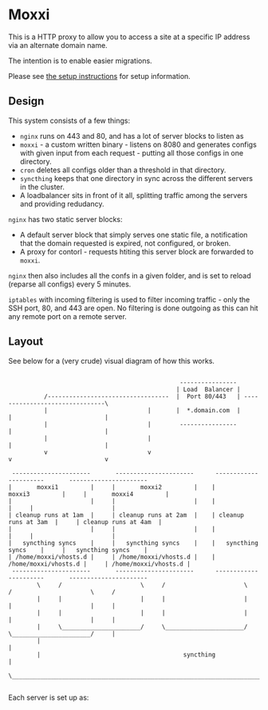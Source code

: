 Moxxi
=====

This is a HTTP proxy to allow you to access a site at a specific IP address via an alternate domain name.

The intention is to enable easier migrations.

Please see [the setup instructions](/setup.md) for setup information.

Design
------

This system consists of a few things:

* `nginx` runs on 443 and 80, and has a lot of server blocks to listen as
* `moxxi` - a custom written binary - listens on 8080 and generates configs with given input from each request - putting all those configs in one directory.
* `cron` deletes all configs older than a threshold in that directory.
* `syncthing` keeps that one directory in sync across the different servers in the cluster.
* A loadbalancer sits in front of it all, splitting traffic among the servers and providing redudancy.

`nginx` has two static server blocks:

* A default server block that simply serves one static file, a notification that the domain requested is expired, not configured, or broken.
* A proxy for contorl - requests htiting this server block are forwarded to `moxxi`.

`nginx` then also includes all the confs in a given folder, and is set to reload (reparse all configs) every 5 minutes.

`iptables` with incoming filtering is used to filter incoming traffic - only the SSH port, 80, and 443 are open. No filtering is done outgoing as this can hit any remote port on a remote server.

Layout
------

See below for a (very crude) visual diagram of how this works.

```

                                                ----------------
                                               | Load  Balancer |
          /----------------------------------  |  Port 80/443   | -------------------------------\
          |                            |       |  *.domain.com  |     |                          |    
          |                            |        ----------------      |                          |      
          |                            |                              |                          |            
          v                            v                              v                          v            
                                                                                                              
 ----------------------       ----------------------      ----------------------       ----------------------     
|       moxxi1         |     |       moxxi2         |    |       moxxi3         |     |       moxxi4         |      
|                      |     |                      |    |                      |     |                      |      
| cleanup runs at 1am  |     | cleanup runs at 2am  |    | cleanup runs at 3am  |     | cleanup runs at 4am  |
|                      |     |                      |    |                      |     |                      |
|   syncthing syncs    |     |   syncthing syncs    |    |   syncthing syncs    |     |   syncthing syncs    |      
| /home/moxxi/vhosts.d |     | /home/moxxi/vhosts.d |    | /home/moxxi/vhosts.d |     | /home/moxxi/vhosts.d |      
 ----------------------       ----------------------      ----------------------       ----------------------        
        \     /                      \     /                      \     /                      \     /              
        |     |                      |     |                      |     |                      |     |              
        |     |                      |     |                      |     |                      |     |              
        |     \______________________/     \______________________/     \______________________/     |              
        |                                                                                            |
        |                                        syncthing                                           |
        \____________________________________________________________________________________________/


```

Each server is set up as:

```

